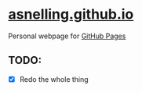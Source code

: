 # [asnelling.github.io](https://asnelling.github.io/)

Personal webpage for [GitHub Pages](https://pages.github.com/)

## TODO:

- [x] Redo the whole thing
